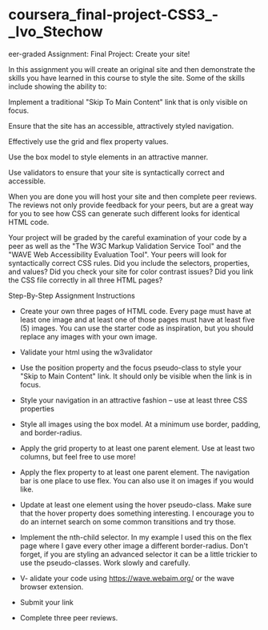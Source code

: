 # coursera_final-project-CSS3_-_Ivo_Stechow
eer-graded Assignment: Final Project: Create your site!

In this assignment you will create an original site and then demonstrate the skills you have learned in this course to style the site.  Some of the skills include showing the ability to:

Implement a traditional "Skip To Main Content" link that is only visible on focus.

Ensure that the site has an accessible, attractively styled navigation.

Effectively use the grid and flex property values.

Use the box model to style elements in an attractive manner.

Use validators to ensure that your site is syntactically correct and accessible.

When you are done you will host your site and then complete peer reviews.  The reviews not only provide feedback for your peers, but are a great way for you to see how CSS can generate such different looks for identical HTML code.

Your project will be graded by the careful examination of your code by a peer as well as the "The W3C Markup Validation Service Tool" and the "WAVE Web Accessibility Evaluation Tool". Your peers will look for syntactically correct CSS rules.  Did you include the selectors, properties, and values?  Did you check your site for color contrast issues?  Did you link the CSS file correctly in all three HTML pages? 


Step-By-Step Assignment Instructions

- Create your own three pages of HTML code. Every page must have at least one image and at least one of those   pages must have at least five (5) images. You can use the starter code as inspiration, but you should replace any images with your own image.

- Validate your html using the w3validator

- Use the position property and the focus pseudo-class to style your "Skip to Main Content" link.  It should only be visible when the link is in focus.

- Style your navigation in an attractive fashion – use at least three CSS properties

- Style all images using the box model. At a minimum use border, padding, and border-radius.

- Apply the grid property to at least one parent element. Use at least two columns, but feel free to use more!

- Apply the flex property to at least one parent element. The navigation bar is one place to use flex. You can also use it on images if you would like.

- Update at least one element using the hover pseudo-class. Make sure that the hover property does something interesting. I encourage you to do an internet search on some common transitions and try those.

- Implement the nth-child selector. In my example I used this on the flex page where I gave every other image a different border-radius. Don't forget, if you are styling an advanced selector it can be a little trickier to use the pseudo-classes. Work slowly and carefully.

- V- alidate your code using https://wave.webaim.org/ or the wave browser extension.

- Submit your link

- Complete three peer reviews.  
